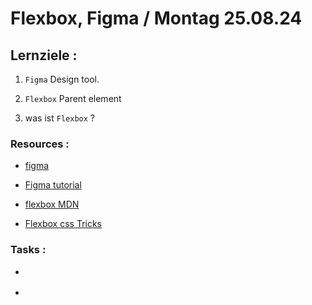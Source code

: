 # Flexbox, Figma / Montag 25.08.24

## Lernziele :

1. `Figma` Design tool.

2. `Flexbox` Parent element

3. was ist `Flexbox` ?

### Resources :

- [figma](https://www.figma.com)

- [Figma tutorial](https://help.figma.com/hc/en-us/sections/4405269443991-Figma-for-beginners-4-parts)

- [flexbox MDN](https://developer.mozilla.org/en-US/docs/Learn/CSS/CSS_layout/Flexbox)

- [Flexbox css Tricks](https://css-tricks.com/snippets/css/a-guide-to-flexbox/)

### Tasks :

- []()

- []()
